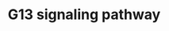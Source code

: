 ---
annotations:
- id: PW:0000230
  parent: signaling pathway
  type: Pathway Ontology
  value: G protein mediated signaling pathway via Galpha12/Galpha13 family
- id: PW:0000125
  parent: signaling pathway
  type: Pathway Ontology
  value: G protein mediated signaling pathway
authors:
- MaintBot
- Thomas
- Christine Chichester
- Mkutmon
- Eweitz
- Khanspers
citedin: ''
communities: []
description: 'The G13 subunit is an alpha unit of heterotrimeric G proteins that regulates
  cell processes through the use of guanine nucleotide exchange factors. G13 regulates
  actin cytoskeletal remodeling in cells and is essential for receptor tyrosine kinase-induced
  migration of fibroblast and endothelial cells.  Source: [Wikipedia](https://en.wikipedia.org/wiki/G12/G13_alpha_subunits)'
last-edited: 2025-02-27
ndex: null
organisms:
- Gallus gallus
redirect_from:
- /index.php/Pathway:WP826
- /instance/WP826
- /instance/WP826_r136971
revision: r136971
schema-jsonld:
- '@context': https://schema.org/
  '@id': https://wikipathways.github.io/pathways/WP826.html
  '@type': Dataset
  creator:
    '@type': Organization
    name: WikiPathways
  description: 'The G13 subunit is an alpha unit of heterotrimeric G proteins that
    regulates cell processes through the use of guanine nucleotide exchange factors.
    G13 regulates actin cytoskeletal remodeling in cells and is essential for receptor
    tyrosine kinase-induced migration of fibroblast and endothelial cells.  Source:
    [Wikipedia](https://en.wikipedia.org/wiki/G12/G13_alpha_subunits)'
  keywords:
  - ARHGDIB
  - ARHGDIG
  - CALM
  - CDC42
  - CFL2
  - CIT
  - CYFIP1
  - GNA13
  - IQGAP1
  - IQGAP2
  - LIMK1
  - MAP3K4
  - MAPK10
  - MYBPH
  - MYL1
  - PAK3
  - PIK3CA
  - PIK3CB
  - PIK3CD
  - PIK3R2
  - PIP4K2A
  - PPP1CB
  - RHOA
  - RHPN2
  - ROCK1
  - ROCK2
  - RPS6KB1
  - RTKN
  - SH3RF1
  - TNK2
  - WASL
  - cRac1A
  license: CC0
  name: G13 signaling pathway
seo: CreativeWork
title: G13 signaling pathway
wpid: WP826
---